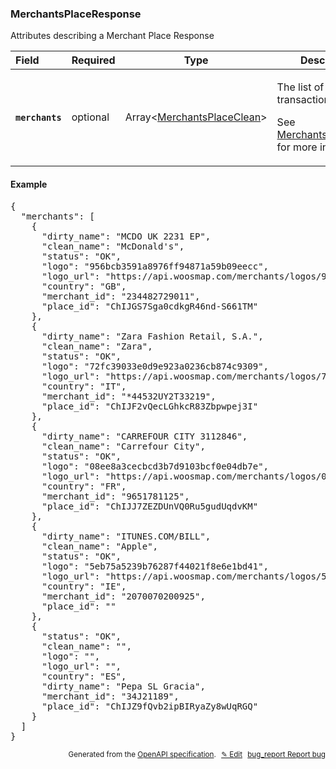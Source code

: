 <!--- This is a generated file, do not edit! -->
<!--- [START woosmap_http_schema_merchantsplaceresponse] -->
<h3 class="schema-object" id="MerchantsPlaceResponse">MerchantsPlaceResponse</h3>

Attributes describing a Merchant Place Response

| Field                                                                                                             | Required | Type                                                                           | Description                                                                                                                                                            |
| :---------------------------------------------------------------------------------------------------------------- | -------- | ------------------------------------------------------------------------------ | ---------------------------------------------------------------------------------------------------------------------------------------------------------------------- |
| <h4 id="MerchantsPlaceResponse-merchants" class="add-link schema-object-property-key"><code>merchants</code></h4> | optional | Array&lt;[MerchantsPlaceClean](#MerchantsPlaceClean "MerchantsPlaceClean")&gt; | <div class="ref-property-description"><p>The list of cleaned transactions</p><p>See <a href="#MerchantsPlaceClean">MerchantsPlaceClean</a> for more information.</div> |

<h4 class="schema-object-example" id="MerchantsPlaceResponse-example">Example</h4>

<pre class="notranslate lang-json prettyprint">{
  "merchants": [
    {
      "dirty_name": "MCDO UK 2231 EP",
      "clean_name": "McDonald's",
      "status": "OK",
      "logo": "956bcb3591a8976ff94871a59b09eecc",
      "logo_url": "https://api.woosmap.com/merchants/logos/956bcb3591a8976ff94871a59b09eecc.png",
      "country": "GB",
      "merchant_id": "234482729011",
      "place_id": "ChIJGS7Sga0cdkgR46nd-S661TM"
    },
    {
      "dirty_name": "Zara Fashion Retail, S.A.",
      "clean_name": "Zara",
      "status": "OK",
      "logo": "72fc39033e0d9e923a0236cb874c9309",
      "logo_url": "https://api.woosmap.com/merchants/logos/72fc39033e0d9e923a0236cb874c9309.png",
      "country": "IT",
      "merchant_id": "*44532UY2T33219",
      "place_id": "ChIJF2vQecLGhkcR83Zbpwpej3I"
    },
    {
      "dirty_name": "CARREFOUR CITY 3112846",
      "clean_name": "Carrefour City",
      "status": "OK",
      "logo": "08ee8a3cecbcd3b7d9103bcf0e04db7e",
      "logo_url": "https://api.woosmap.com/merchants/logos/08ee8a3cecbcd3b7d9103bcf0e04db7e.png",
      "country": "FR",
      "merchant_id": "9651781125",
      "place_id": "ChIJJ7ZEZDUnVQ0Ru5gudUqdvKM"
    },
    {
      "dirty_name": "ITUNES.COM/BILL",
      "clean_name": "Apple",
      "status": "OK",
      "logo": "5eb75a5239b76287f44021f8e6e1bd41",
      "logo_url": "https://api.woosmap.com/merchants/logos/5eb75a5239b76287f44021f8e6e1bd41.png",
      "country": "IE",
      "merchant_id": "2070070200925",
      "place_id": ""
    },
    {
      "status": "OK",
      "clean_name": "",
      "logo": "",
      "logo_url": "",
      "country": "ES",
      "dirty_name": "Pepa SL Gracia",
      "merchant_id": "34J21189",
      "place_id": "ChIJZ9fQvb2ipBIRyaZy8wUqRGQ"
    }
  ]
}</pre>

<p style="text-align: right; font-size: smaller;">Generated from the <a data-label="openapi-github" href="https://github.com/woosmap/openapi-specification" title="Woosmap OpenAPI Specification" class="external">OpenAPI specification</a>.
<a data-label="openapi-github-woosmap-http-schema-merchantsplaceresponse" data-action="edit" style="margin-left: 5px;" href="https://github.com/woosmap/openapi-specification/blob/main/specification/schemas/MerchantsPlaceResponse.yml" title="Edit on GitHub">✎ Edit</a>
<a data-label="openapi-github-woosmap-http-schema-merchantsplaceresponse" data-action="bug" style="margin-left: 5px;" href="https://github.com/woosmap/openapi-specification/issues/new?assignees=&labels=type%3A+bug%2C+triage+me&template=bug_report.md&title=[schemas] Bug - MerchantsPlaceResponse" title="File bug for schemas on GitHub"><span class="material-icons">bug_report</span> Report bug</a>
</p>

<!--- [END woosmap_http_schema_merchantsplaceresponse] -->
